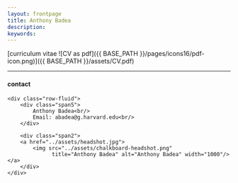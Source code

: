 ```yaml
---
layout: frontpage
title: Anthony Badea
description: 
keywords: 
---
```


[curriculum vitae ![CV as pdf]({{ BASE_PATH }}/pages/icons16/pdf-icon.png)]({{ BASE_PATH }}/assets/CV.pdf)<br/>


---


<div class="container">
<h4><a name="contact"></a>contact</h4>

    <div class="row-fluid">
        <div class="span5">
            Anthony Badea<br/>
            Email: abadea@g.harvard.edu<br/>
        </div>

        <div class="span2">
        <a href="../assets/headshot.jpg">
            <img src="../assets/chalkboard-headshot.png"
                  title="Anthony Badea" alt="Anthony Badea" width="1000"/></a>
        </div>
    </div>
</div>

<!-- <div class="navbar">
  <div class="navbar-inner">
      <ul class="nav">
          <li><a href="{{ BASE_PATH }}/assets/CV.pdf">cv</a></li>
          <li><a href="https://github.com/mbcarlos">GitHub</a></li>
          <li><a href="https://twitter.com/dog_feelings">Twitter (@dog_feelings)</a></li>
      </ul>
  </div>
</div> -->